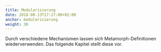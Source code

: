 ```yaml
---
title: Modularisierung
date: 2018-08-13T17:27:00+02:00
anchor: modularisierung
weight: 30
---
```


Durch verschiedene Mechanismen lassen sich Metamorph-Definitionen
wiederverwenden. Das folgende Kapitel stellt diese vor.
